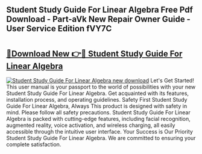 ## Student Study Guide For Linear Algebra Free Pdf Download - Part-aVk New Repair Owner Guide - User Service Edition fVY7C

# <h2><a href="http://bc48371.oget.top/?id=Student+Study+Guide+For+Linear+Algebra">🔗Download New 👉🔴 Student Study Guide For Linear Algebra</a></h2>

[![Student Study Guide For Linear Algebra new download](https://i.imgur.com/5g1atiW.png)](http://bc48371.oget.top/?id=Student+Study+Guide+For+Linear+Algebra)
Let's Get Started! This user manual is your passport to the world of possibilities with your new Student Study Guide For Linear Algebra. Get acquainted with its features, installation process, and operating guidelines. Safety First Student Study Guide For Linear Algebra, Always This product is designed with safety in mind. Please follow all safety precautions. Student Study Guide For Linear Algebra is packed with cutting-edge features, including facial recognition, augmented reality, voice activation, and wireless charging, all easily accessible through the intuitive user interface. Your Success is Our Priority Student Study Guide For Linear Algebra. We are committed to ensuring your complete satisfaction.
